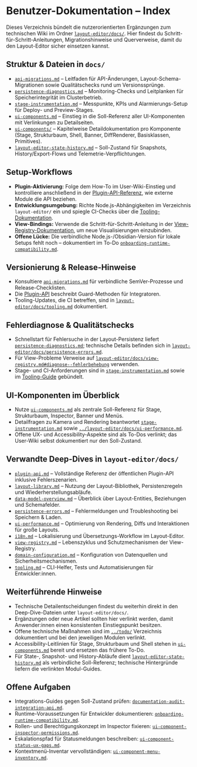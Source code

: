 # Benutzer-Dokumentation – Index

Dieses Verzeichnis bündelt die nutzerorientierten Ergänzungen zum technischen Wiki im Ordner [`layout-editor/docs/`](../layout-editor/docs/). Hier findest du Schritt-für-Schritt-Anleitungen, Migrationshinweise und Querverweise, damit du den Layout-Editor sicher einsetzen kannst.

## Struktur & Dateien in `docs/`

- [`api-migrations.md`](api-migrations.md) – Leitfaden für API-Änderungen, Layout-Schema-Migrationen sowie Qualitätschecks rund um Versionssprünge.
- [`persistence-diagnostics.md`](persistence-diagnostics.md) – Monitoring-Checks und Leitplanken für Speicherintegrität im Clusterbetrieb.
- [`stage-instrumentation.md`](stage-instrumentation.md) – Messpunkte, KPIs und Alarmierungs-Setup für Deploy- und Preview-Stages.
- [`ui-components.md`](ui-components.md) – Einstieg in die Soll-Referenz aller UI-Komponenten mit Verlinkungen zu Detailseiten.
- [`ui-components/`](ui-components/) – Kapitelweise Detaildokumentation pro Komponente (Stage, Strukturbaum, Shell, Banner, DiffRenderer, Basisklassen, Primitives).
- [`layout-editor-state-history.md`](layout-editor-state-history.md) – Soll-Zustand für Snapshots, History/Export-Flows und Telemetrie-Verpflichtungen.

## Setup-Workflows

- **Plugin-Aktivierung:** Folge dem How-To im User-Wiki-Einstieg und kontrolliere anschließend in der [Plugin-API-Referenz](../layout-editor/docs/plugin-api.md#setup-workflow-f%C3%BCr-integratoren), wie externe Module die API beziehen.
- **Entwicklungsumgebung:** Richte Node.js-Abhängigkeiten im Verzeichnis `layout-editor/` ein und spiegle CI-Checks über die [Tooling-Dokumentation](../layout-editor/docs/tooling.md#setup-workflow).
- **View-Bindings:** Verwende die Schritt-für-Schritt-Anleitung in der [View-Registry-Dokumentation](../layout-editor/docs/view-registry.md#setup-workflow), um neue Visualisierungen einzubinden.
- **Offene Lücke:** Die verbindliche Node.js-/Obsidian-Version für lokale Setups fehlt noch – dokumentiert im To-Do [`onboarding-runtime-compatibility.md`](../todo/onboarding-runtime-compatibility.md).

## Versionierung & Release-Hinweise

- Konsultiere [`api-migrations.md`](api-migrations.md) für verbindliche SemVer-Prozesse und Release-Checklisten.
- Die [Plugin-API](../layout-editor/docs/plugin-api.md#versionierung--kompatibilit%C3%A4t) beschreibt Guard-Methoden für Integratoren.
- Tooling-Updates, die CI betreffen, sind in [`layout-editor/docs/tooling.md`](../layout-editor/docs/tooling.md#versionierung--ci-kontext) dokumentiert.

## Fehlerdiagnose & Qualitätschecks

- Schnellstart für Fehlersuche in der Layout-Persistenz liefert [`persistence-diagnostics.md`](persistence-diagnostics.md); technische Details befinden sich in [`layout-editor/docs/persistence-errors.md`](../layout-editor/docs/persistence-errors.md).
- Für View-Probleme Verweise auf [`layout-editor/docs/view-registry.md#diagnose--fehlerbehebung`](../layout-editor/docs/view-registry.md#diagnose--fehlerbehebung) verwenden.
- Stage- und CI-Anforderungen sind in [`stage-instrumentation.md`](stage-instrumentation.md) sowie im [Tooling-Guide](../layout-editor/docs/tooling.md#tooling--ci-anforderungen) gebündelt.

## UI-Komponenten im Überblick

- Nutze [`ui-components.md`](ui-components.md) als zentrale Soll-Referenz für Stage, Strukturbaum, Inspector, Banner und Menüs.
- Detailfragen zu Kamera und Rendering beantwortet [`stage-instrumentation.md`](stage-instrumentation.md) sowie [`../layout-editor/docs/ui-performance.md`](../layout-editor/docs/ui-performance.md).
- Offene UX- und Accessibility-Aspekte sind als To-Dos verlinkt; das User-Wiki selbst dokumentiert nur den Soll-Zustand.

## Verwandte Deep-Dives in `layout-editor/docs/`

- [`plugin-api.md`](../layout-editor/docs/plugin-api.md) – Vollständige Referenz der öffentlichen Plugin-API inklusive Fehlerszenarien.
- [`layout-library.md`](../layout-editor/docs/layout-library.md) – Nutzung der Layout-Bibliothek, Persistenzregeln und Wiederherstellungsabläufe.
- [`data-model-overview.md`](../layout-editor/docs/data-model-overview.md) – Überblick über Layout-Entities, Beziehungen und Schemafelder.
- [`persistence-errors.md`](../layout-editor/docs/persistence-errors.md) – Fehlermeldungen und Troubleshooting bei Speichern & Laden.
- [`ui-performance.md`](../layout-editor/docs/ui-performance.md) – Optimierung von Rendering, Diffs und Interaktionen für große Layouts.
- [`i18n.md`](../layout-editor/docs/i18n.md) – Lokalisierung und Übersetzungs-Workflow im Layout-Editor.
- [`view-registry.md`](../layout-editor/docs/view-registry.md) – Lebenszyklus und Schutzmechanismen der View-Registry.
- [`domain-configuration.md`](../layout-editor/docs/domain-configuration.md) – Konfiguration von Datenquellen und Sicherheitsmechanismen.
- [`tooling.md`](../layout-editor/docs/tooling.md) – CLI-Helfer, Tests und Automatisierungen für Entwickler:innen.

## Weiterführende Hinweise

- Technische Detailentscheidungen findest du weiterhin direkt in den Deep-Dive-Dateien unter `layout-editor/docs/`.
- Ergänzungen oder neue Artikel sollten hier verlinkt werden, damit Anwender:innen einen konsistenten Einstiegspunkt besitzen.
- Offene technische Maßnahmen sind im [`../todo/`](../todo/) Verzeichnis dokumentiert und bei den jeweiligen Modulen verlinkt.
- Accessibility-Leitlinien für Stage, Strukturbaum und Shell stehen in [`ui-components.md`](ui-components.md#accessibility-richtlinie-stage-tree-shell) bereit und ersetzen das frühere To-Do.
- Für State-, Snapshot- und History-Abläufe dient [`layout-editor-state-history.md`](layout-editor-state-history.md) als verbindliche Soll-Referenz; technische Hintergründe liefern die verlinkten Modul-Guides.

## Offene Aufgaben

- Integrations-Guides gegen Soll-Zustand prüfen: [`documentation-audit-integration-api.md`](../todo/documentation-audit-integration-api.md).
- Runtime-Voraussetzungen für Entwickler dokumentieren: [`onboarding-runtime-compatibility.md`](../todo/onboarding-runtime-compatibility.md).
- Rollen- und Berechtigungskonzept im Inspector fixieren: [`ui-component-inspector-permissions.md`](../todo/ui-component-inspector-permissions.md).
- Eskalationspfad für Statusmeldungen beschreiben: [`ui-component-status-ux-gaps.md`](../todo/ui-component-status-ux-gaps.md).
- Kontextmenü-Inventar vervollständigen: [`ui-component-menu-inventory.md`](../todo/ui-component-menu-inventory.md).
